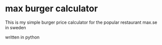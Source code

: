 # max burger calculator

This is my simple burger price calculator for the popular restaurant max.se in sweden

written in python
